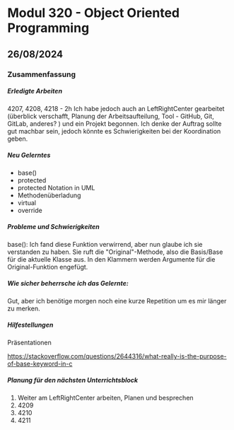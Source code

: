 # Modul 320 - Object Oriented Programming

## 26/08/2024
### Zusammenfassung
##### Erledigte Arbeiten
4207, 4208, 4218 - 2h
Ich habe jedoch auch an LeftRightCenter gearbeitet (überblick verschafft, Planung der Arbeitsaufteilung, Tool - GitHub, Git, GitLab, anderes? ) und ein Projekt begonnen. Ich denke der Auftrag sollte gut machbar sein, jedoch könnte es Schwierigkeiten bei der Koordination geben. 
##### Neu Gelerntes
- base()
- protected
- protected Notation in UML
- Methodenüberladung
- virtual
- override
##### Probleme und Schwierigkeiten
base(): 
Ich fand diese Funktion verwirrend, aber nun glaube ich sie verstanden zu haben. Sie ruft die "Original"-Methode, also die Basis/Base für die aktuelle Klasse aus. In den Klammern werden Argumente für die Original-Funktion engefügt.
##### Wie sicher beherrsche ich das Gelernte:
Gut, aber ich benötige morgen noch eine kurze Repetition um es mir länger zu merken.
##### Hilfestellungen
Präsentationen

https://stackoverflow.com/questions/2644316/what-really-is-the-purpose-of-base-keyword-in-c
##### Planung für den nächsten Unterrichtsblock
1. Weiter am LeftRightCenter arbeiten, Planen und besprechen
2. 4209
3. 4210
4. 4211
